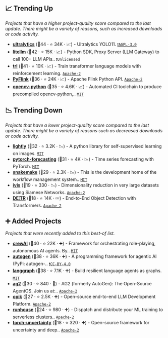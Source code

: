 ## 📈 Trending Up

_Projects that have a higher project-quality score compared to the last update. There might be a variety of reasons, such as increased downloads or code activity._

- <b><a href="https://github.com/ultralytics/ultralytics">ultralytics</a></b> (🥇44 ·  ⭐ 34K · 📈) - Ultralytics YOLO11. <code><a href="http://bit.ly/3pwmjO5">❗️AGPL-3.0</a></code>
- <b><a href="https://github.com/BerriAI/litellm">litellm</a></b> (🥇42 ·  ⭐ 15K · 📈) - Python SDK, Proxy Server (LLM Gateway) to call 100+ LLM APIs.. <code>❗Unlicensed</code>
- <b><a href="https://github.com/huggingface/trl">trl</a></b> (🥇41 ·  ⭐ 10K · 📈) - Train transformer language models with reinforcement learning. <code><a href="http://bit.ly/3nYMfla">Apache-2</a></code>
- <b><a href="https://github.com/apache/flink">PyFlink</a></b> (🥈36 ·  ⭐ 24K · 📈) - Apache Flink Python API. <code><a href="http://bit.ly/3nYMfla">Apache-2</a></code>
- <b><a href="https://github.com/opencv/opencv-python">opencv-python</a></b> (🥈35 ·  ⭐ 4.6K · 📈) - Automated CI toolchain to produce precompiled opencv-python,.. <code><a href="http://bit.ly/34MBwT8">MIT</a></code>

## 📉 Trending Down

_Projects that have a lower project-quality score compared to the last update. There might be a variety of reasons such as decreased downloads or code activity._

- <b><a href="https://github.com/lightly-ai/lightly">lightly</a></b> (🥈32 ·  ⭐ 3.2K · 📉) - A python library for self-supervised learning on images. <code><a href="http://bit.ly/34MBwT8">MIT</a></code> <code><img src="https://git.io/JLy1Q" style="display:inline;" width="13" height="13"></code>
- <b><a href="https://github.com/sktime/pytorch-forecasting">pytorch-forecasting</a></b> (🥈31 ·  ⭐ 4K · 📉) - Time series forecasting with PyTorch. <code><a href="http://bit.ly/34MBwT8">MIT</a></code>
- <b><a href="https://github.com/snakemake/snakemake">snakemake</a></b> (🥉29 ·  ⭐ 2.3K · 📉) - This is the development home of the workflow management system.. <code><a href="http://bit.ly/34MBwT8">MIT</a></code>
- <b><a href="https://github.com/beringresearch/ivis">ivis</a></b> (🥉19 ·  ⭐ 330 · 📉) - Dimensionality reduction in very large datasets using Siamese Networks. <code><a href="http://bit.ly/3nYMfla">Apache-2</a></code>
- <b><a href="https://github.com/facebookresearch/detr">DE⫶TR</a></b> (🥉18 ·  ⭐ 14K · 💤) - End-to-End Object Detection with Transformers. <code><a href="http://bit.ly/3nYMfla">Apache-2</a></code> <code><img src="https://git.io/JLy1Q" style="display:inline;" width="13" height="13"></code>

## ➕ Added Projects

_Projects that were recently added to this best-of list._

- <b><a href="https://github.com/crewAIInc/crewAI">crewAI</a></b> (🥇40 ·  ⭐ 22K · ➕) - Framework for orchestrating role-playing, autonomous AI agents. By.. <code><a href="http://bit.ly/34MBwT8">MIT</a></code>
- <b><a href="https://github.com/microsoft/autogen">autogen</a></b> (🥈38 ·  ⭐ 36K · ➕) - A programming framework for agentic AI (PyPi: autogen-.. <code><a href="https://tldrlegal.com/search?q=CC-BY-4.0">❗️CC-BY-4.0</a></code>
- <b><a href="https://github.com/langchain-ai/langgraph">langgraph</a></b> (🥈38 ·  ⭐ 7.1K · ➕) - Build resilient language agents as graphs. <code><a href="http://bit.ly/34MBwT8">MIT</a></code>
- <b><a href="https://github.com/ag2ai/ag2">ag2</a></b> (🥉30 ·  ⭐ 840 · 🐣) - AG2 (formerly AutoGen): The Open-Source AgentOS. Join us at:.. <code><a href="http://bit.ly/3nYMfla">Apache-2</a></code>
- <b><a href="https://github.com/comet-ml/opik">opik</a></b> (🥉27 ·  ⭐ 2.5K · ➕) - Open-source end-to-end LLM Development Platform. <code><a href="http://bit.ly/3nYMfla">Apache-2</a></code>
- <b><a href="https://github.com/run-house/runhouse">runhouse</a></b> (🥉24 ·  ⭐ 980 · ➕) - Dispatch and distribute your ML training to serverless clusters.. <code><a href="http://bit.ly/3nYMfla">Apache-2</a></code>
- <b><a href="https://github.com/ENSTA-U2IS-AI/torch-uncertainty">torch-uncertainty</a></b> (🥉18 ·  ⭐ 320 · ➕) - Open-source framework for uncertainty and deep.. <code><a href="http://bit.ly/3nYMfla">Apache-2</a></code>

